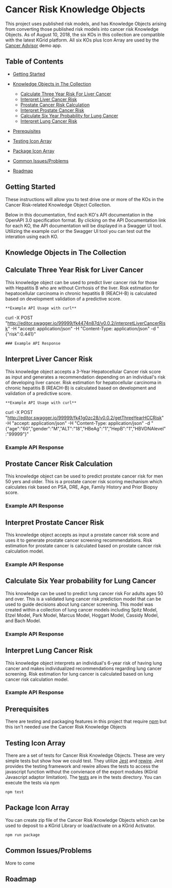 # Cancer Risk Knowledge Objects

This project uses published risk models, and has Knowledge Objects arising from converting those published risk models into cancer risk Knowledge Objects. As of August 10, 2018, the six KOs in this collection are compatible with the latest KGrid platform.  All six KOs plus Icon Array are used by the [Cancer Advisor](https://kgrid-demos.github.io/cancer-advisor) demo app.

## Table of Contents

- [Getting Started](#getting-started)

- [Knowledge Objects in The Collection](#knowledge-objects-in-the-collection)

   - [Calculate Three Year Risk For Liver Cancer](#calculate-three-year-risk-for-liver-cancer)
   - [Interpret Liver Cancer Risk](#interpret-liver-cancer-risk)
   - [Prostate Cancer Risk Calculation](#prostate-cancer-risk-calculation)
   - [Interpret Prostate Cancer Risk](#interpret-prostate-cancer-risk)
   - [Calculate Six Year Probability for Lung Cancer](#calculate-six-year-probability-for-lung-cancer)
   - [Interpret Lung Cancer Risk](#interpret-lung-cancer-risk)

- [Prerequisites](#prerequisites)

- [Testing Icon Array](#testing-icon-array)

- [Package Icon Array](#package-icon-array)

- [Common Issues/Problems](#common-issuesproblems)

- [Roadmap](#roadmap)

## Getting Started
These instructions will allow you to test drive one or more of the KOs in the Cancer Risk-related Knowledge Object Collection. 

Below in this documentation, find each KO's API documentation in the OpenAPI 3.0 specification format. By clicking on the API Documentation link for each KO, the API documentation will be displayed in a Swagger UI tool. Utilizing the example curl or the Swagger UI tool you can test out the interation using each KO.



## Knowledge Objects in The Collection

##  Calculate Three Year Risk for Liver Cancer  

This knowledge object can be used to predict liver cancer risk for those with Hepatitis B who are without Cirrhosis of the      liver. Risk estimation for hepatocellular carcinoma in chronic hepatitis B (REACH-B) is calculated based on development        validation of a predictive score.
```
**Example API Usage with curl**
```
curl -X POST "http://editor.swagger.io/99999/fk4474n87d/v0.0.2/interpretLiverCancerRisk" -H 
"accept: application/json" -H "Content-Type: application/json" -d "{\"risk\":0.441}"


```
### Example API Response
```


##  Interpret Liver Cancer Risk
   
This knowledge object accepts a 3-Year Hepatocellular Cancer risk score as input and generates a recommendation depending      on an individual's risk of developing liver cancer. Risk estimation for hepatocellular carcinoma in chronic hepatitis B        (REACH-B) is calculated based on development and validation of a predictive score.
```
**Example API Usage with curl**
```
curl -X POST "http://editor.swagger.io/99999/fk41g0zc28/v0.0.2/getThreeYearHCCRisk" -H 
"accept: application/json" -H "Content-Type: application/json" -d "{\"age\":\"60\",\"gender\":\"M\",\"ALT\":\"18\",\"HBeAg\":\"1\",\"HepB\":\"1\",\"HBVDNAlevel\":\"99999\"}"

### Example API Response

##  Prostate Cancer Risk Calculation

This knowledge object can be used to predict prostate cancer risk for men 50 yers and older. This is a prostate cancer         risk scoring mechanism which calculates risk based on PSA, DRE, Age, Family History and Prior Biopsy score.

### Example API Response

##  Interpret Prostate Cancer Risk 

This knowledge object accepts as input a prostate cancer risk score and uses it to generate prostate cancer screening recommendations. Risk estimation for prostate cancer is calculated based on prostate cancer risk calculation model.

### Example API Response


##  Calculate Six Year probability for Lung Cancer

This knowledge can be used to predict lung cancer risk For adults ages 50 and over. This is a validated lung cancer risk prediction model that can be used to guide decisions about lung cancer screening. This model was created within a collection of lung cancer models including Spitz Model, Etzel Model, Park Model, Marcus Model, Hoggart Model, Cassidy Model, and Bach Model.

### Example API Response

##  Interpret Lung Cancer Risk 

This knowledge object interprets an individual's 6-year risk of having lung cancer and makes individualized recommendations regarding lung cancer screening. Risk estimation for lung cancer is calculated based on lung cancer risk calculation model.

### Example API Response



## Prerequisites
There are testing and packaging features in this project that require 
[npm](https://www.npmjs.com/get-npm) but this isn't needed use the Cancer Risk Knowledge Objects


## Testing Icon Array
There are a set of tests for Cancer Risk Knowledge Objects.  These are very simple tests but show 
how we could test.  They utilize [Jest](https://jestjs.io/) and  [rewire](https://github.com/jhnns/rewire). 
Jest provides the testing framework and rewire allows the tests to access the javascript function without the 
convienace of the export modules (KGrid Javascript adaptor limitation).  The [tests](tests) are in the tests directory.  You can execute the tests via npm

```
npm test
```

## Package Icon Array

You can create zip file of the Cancer Risk Knowledge Objects which can be used to deposit to a KGrid 
Library or load/activate on a KGrid Activator. 

```
npm run package
```

## Common Issues/Problems

More to come

## Roadmap

